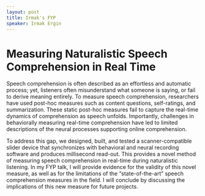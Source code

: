 ```yaml
---
layout: post
title: Irmak's FYP
speaker: Irmak Ergin
---
```


# Measuring Naturalistic Speech Comprehension in Real Time

Speech comprehension is often described as an effortless and automatic process; yet, listeners often misunderstand what someone is saying, or fail to derive meaning entirely. To measure speech comprehension, researchers have used post-hoc measures such as content questions, self-ratings, and summarization. These static post-hoc measures fail to capture the real-time dynamics of comprehension as speech unfolds. Importantly, challenges in behaviorally measuring real-time comprehension have led to limited descriptions of the neural processes supporting online comprehension.

To address this gap, we designed, built, and tested a scanner-compatible slider device that synchronizes with behavioral and neural recording software and produces millisecond read-out. This provides a novel method of measuring speech comprehension in real-time during naturalistic listening. In my FYP talk, I will provide evidence for the validity of this novel measure, as well as for the limitations of the “state-of-the-art” speech comprehension measures in the field. I will conclude by discussing the implications of this new measure for future projects.